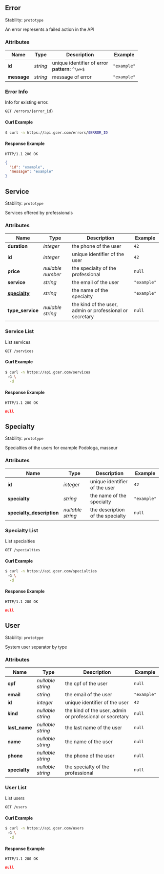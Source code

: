 
## <a name="resource-error">Error</a>

Stability: `prototype`

An error represents a failed action in the API

### Attributes

| Name | Type | Description | Example |
| ------- | ------- | ------- | ------- |
| **id** | *string* | unique identifier of error<br/> **pattern:** `^\w+$` | `"example"` |
| **message** | *string* | message of error | `"example"` |

### <a name="link-GET-error-/errors/{(%23%2Fdefinitions%2Ferror%2Fdefinitions%2Fidentity)}">Error Info</a>

Info for existing error.

```
GET /errors/{error_id}
```


#### Curl Example

```bash
$ curl -n https://api.gcer.com/errors/$ERROR_ID
```


#### Response Example

```
HTTP/1.1 200 OK
```

```json
{
  "id": "example",
  "message": "example"
}
```


## <a name="resource-service">Service</a>

Stability: `prototype`

Services offered by professionals

### Attributes

| Name | Type | Description | Example |
| ------- | ------- | ------- | ------- |
| **duration** | *integer* | the phone of the user | `42` |
| **id** | *integer* | unique identifier of the user | `42` |
| **price** | *nullable number* | the specialty of the professional | `null` |
| **service** | *string* | the email of the user | `"example"` |
| **[specialty](#resource-specialty)** | *string* | the name of the specialty | `"example"` |
| **type_service** | *nullable string* | the kind of the user, admin or professional or secretary | `null` |

### <a name="link-GET-service-/services">Service List</a>

List services

```
GET /services
```


#### Curl Example

```bash
$ curl -n https://api.gcer.com/services
 -G \
  -d 
```


#### Response Example

```
HTTP/1.1 200 OK
```

```json
null
```


## <a name="resource-specialty">Specialty</a>

Stability: `prototype`

Specialties of the users for example Podologa, masseur

### Attributes

| Name | Type | Description | Example |
| ------- | ------- | ------- | ------- |
| **id** | *integer* | unique identifier of the user | `42` |
| **specialty** | *string* | the name of the specialty | `"example"` |
| **specialty_description** | *nullable string* | the description of the specialty | `null` |

### <a name="link-GET-specialty-/specialties">Specialty List</a>

List specialties

```
GET /specialties
```


#### Curl Example

```bash
$ curl -n https://api.gcer.com/specialties
 -G \
  -d 
```


#### Response Example

```
HTTP/1.1 200 OK
```

```json
null
```


## <a name="resource-user">User</a>

Stability: `prototype`

System user separator by type

### Attributes

| Name | Type | Description | Example |
| ------- | ------- | ------- | ------- |
| **cpf** | *nullable string* | the cpf of the user | `null` |
| **email** | *string* | the email of the user | `"example"` |
| **id** | *integer* | unique identifier of the user | `42` |
| **kind** | *nullable string* | the kind of the user, admin or professional or secretary | `null` |
| **last_name** | *nullable string* | the last name of the user | `null` |
| **name** | *nullable string* | the name of the user | `null` |
| **phone** | *nullable string* | the phone of the user | `null` |
| **specialty** | *nullable string* | the specialty of the professional | `null` |

### <a name="link-GET-user-/users">User List</a>

List users

```
GET /users
```


#### Curl Example

```bash
$ curl -n https://api.gcer.com/users
 -G \
  -d 
```


#### Response Example

```
HTTP/1.1 200 OK
```

```json
null
```


